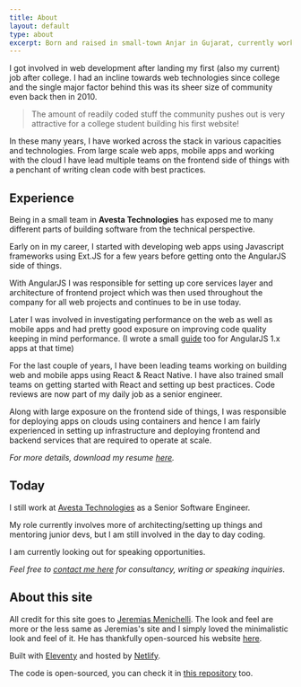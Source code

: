 ```yaml
---
title: About
layout: default
type: about
excerpt: Born and raised in small-town Anjar in Gujarat, currently working in [Avesta Technologies](http://avestatechnologies.com) as a Senior Software Engineer and living in Ahmedabad, India.
---
```


I got involved in web development after landing my first (also my current) job after college. I had an incline towards web technologies since college and the single major factor behind this was its sheer size of community even back then in 2010. 

> The amount of readily coded stuff the community pushes out is very attractive for a college student building his first website!

In these many years, I have worked across the stack in various capacities and technologies. From large scale web apps, mobile apps and working with the cloud I have lead multiple teams on the frontend side of things with a penchant of writing clean code with best practices.

## Experience

Being in a small team in **Avesta Technologies** has exposed me to many different parts of building software from the technical perspective.

Early on in my career, I started with developing web apps using Javascript frameworks using Ext.JS for a few years before getting onto the AngularJS side of things.

With AngularJS I was responsible for setting up core services layer and architecture of frontend project which was then used throughout the company for all web projects and continues to be in use today.

Later I was involved in investigating performance on the web as well as mobile apps and had pretty good exposure on improving code quality keeping in mind performance. (I wrote a small [guide](https://github.com/team-avesta/wiki/blob/master/engineering/frontend/optimizing-angularjs-apps.md) too for AngularJS 1.x apps at that time)

For the last couple of years, I have been leading teams working on building web and mobile apps using React & React Native. I have also trained small teams on getting started with React and setting up best practices. Code reviews are now part of my daily job as a senior engineer.

Along with large exposure on the frontend side of things, I was responsible for deploying apps on clouds using containers and hence I am fairly experienced in setting up infrastructure and deploying frontend and backend services that are required to operate at scale.

_For more details, download my resume <a download target="_blank" href="https://drive.google.com/open?id=0B4ZA4KCcJ2GzZWY0RTIweVc1MG1oRnhxcW1lZ2RnbG1iWG5v">here</a>._

## Today

<!-- He is currently looking for a new opportunity, [reach out here](mailto:jmenichelli@gmail.com). -->

I still work at [Avesta Technologies](http://avestatechnologies.com) as a Senior Software Engineer.

My role currently involves more of architecting/setting up things and mentoring junior devs, but I am still involved in the day to day coding.

I am currently looking out for speaking opportunities.

_Feel free to [contact me here](mailto:vinaynb@gmail.com) for consultancy, writing or speaking inquiries._

## About this site

All credit for this site goes to [Jeremias Menichelli](https://jeremenichelli.io/). The look and feel are more or the less same as Jeremias's site and I simply loved the minimalistic look and feel of it. He has thankfully open-sourced his website [here](https://github.com/jeremenichelli/personal-site).

Built with [Eleventy](//11ty.io) and hosted by [Netlify](//netlify.com).

The code is open-sourced, you can check it in [this repository](//github.com/vinaynb/vinaybhinde.in) too.
